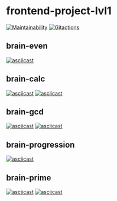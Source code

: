 # frontend-project-lvl1

[![Maintainability](https://api.codeclimate.com/v1/badges/018cc8fe2230f13295d9/maintainability)](https://codeclimate.com/github/olgabelykh/frontend-project-lvl1/maintainability)
[![Gitactions](https://github.com/olgabelykh/frontend-project-lvl1/workflows/Node.js%20CI/badge.svg)](https://github.com/olgabelykh/frontend-project-lvl1/actions)

## brain-even

[![asciicast](https://asciinema.org/a/344356.svg)](https://asciinema.org/a/344356)

## brain-calc

[![asciicast](https://asciinema.org/a/344398.svg)](https://asciinema.org/a/344398)
[![asciicast](https://asciinema.org/a/344399.svg)](https://asciinema.org/a/344399)

## brain-gcd

[![asciicast](https://asciinema.org/a/344483.svg)](https://asciinema.org/a/344483)
[![asciicast](https://asciinema.org/a/344481.svg)](https://asciinema.org/a/344481)

## brain-progression

[![asciicast](https://asciinema.org/a/344507.svg)](https://asciinema.org/a/344507)

## brain-prime

[![asciicast](https://asciinema.org/a/344522.svg)](https://asciinema.org/a/344522)
[![asciicast](https://asciinema.org/a/344520.svg)](https://asciinema.org/a/344520)
